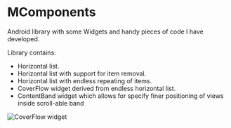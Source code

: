 MComponents
=============

Android library with some Widgets and handy pieces of code I have developed.

<p>Library contains: 
<ul>
  <li>Horizontal list.</li>
  <li>Horizontal list with support for item removal.</li>
  <li>Horizontal list with endless repeating of items.</li>
  <li>CoverFlow widget derived from endless horizontal list.</li>
  <li>ContentBand widget which allows for specify finer positioning of views inside scroll-able band</li>
</ul>
<img src="http://applm.github.io/ma-components/pics/coverImage.png" alt="CoverFlow widget"></p>
